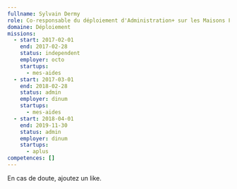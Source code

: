 ```yaml
---
fullname: Sylvain Dermy
role: Co-responsable du déploiement d'Administration+ sur les Maisons France Service
domaine: Déploiement
missions:
  - start: 2017-02-01
    end: 2017-02-28
    status: independent
    employer: octo
    startups:
      - mes-aides
  - start: 2017-03-01
    end: 2018-02-28
    status: admin
    employer: dinum
    startups:
      - mes-aides
  - start: 2018-04-01
    end: 2019-11-30
    status: admin
    employer: dinum
    startups:
      - aplus
competences: []
---
```

En cas de doute, ajoutez un like.